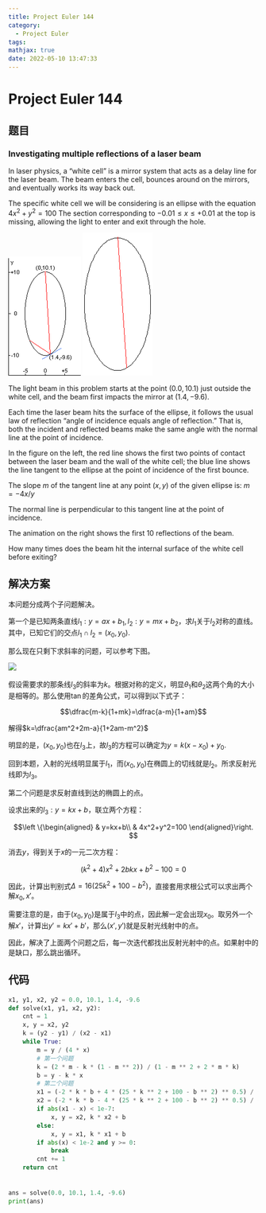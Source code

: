 ```yaml
---
title: Project Euler 144
category:
  - Project Euler
tags:
mathjax: true
date: 2022-05-10 13:47:33
---
```


<escape><!-- more --></escape>

# Project Euler 144

## 题目

### Investigating multiple reflections of a laser beam

In laser physics, a “white cell” is a mirror system that acts as a delay line for the laser beam. The beam enters the cell, bounces around on the mirrors, and eventually works its way back out.

The specific white cell we will be considering is an ellipse with the equation $4x^2 + y^2 = 100$
The section corresponding to $-0.01 \leq x \leq +0.01$ at the top is missing, allowing the light to enter and exit through the hole.

![](../images/p144_1.png) ![](../images/p144_2.gif)

The light beam in this problem starts at the point $(0.0,10.1)$ just outside the white cell, and the beam first impacts the mirror at $(1.4,-9.6)$.

Each time the laser beam hits the surface of the ellipse, it follows the usual law of reflection “angle of incidence equals angle of reflection.” That is, both the incident and reflected beams make the same angle with the normal line at the point of incidence.

In the figure on the left, the red line shows the first two points of contact between the laser beam and the wall of the white cell; the blue line shows the line tangent to the ellipse at the point of incidence of the first bounce.

The slope $m$ of the tangent line at any point $(x,y)$ of the given ellipse is: $m = -4x/y$

The normal line is perpendicular to this tangent line at the point of incidence.

The animation on the right shows the first $10$ reflections of the beam.

How many times does the beam hit the internal surface of the white cell before exiting?

## 解决方案

本问题分成两个子问题解决。

第一个是已知两条直线$l_1:y=ax+b_1,l_2:y=mx+b_2$，求$l_1$关于$l_2$对称的直线。其中，已知它们的交点$l_1\cap l_2=(x_0,y_0)$.

那么现在只剩下求斜率的问题，可以参考下图。

![](../images/p144-3.png)

假设需要求的那条线$l_3$的斜率为$k$。根据对称的定义，明显$\theta_1$和$\theta_2$这两个角的大小是相等的。那么使用$\tan$的差角公式，可以得到以下式子：

$$\dfrac{m-k}{1+mk}=\dfrac{a-m}{1+am}$$

解得$k=\dfrac{am^2+2m-a}{1+2am-m^2}$

明显的是，$(x_0,y_0)$也在$l_3$上，故$l_3$的方程可以确定为$y=k(x-x_0)+y_0$.

回到本题，入射的光线明显属于$l_1$，而$(x_0,y_0)$在椭圆上的切线就是$l_2$。所求反射光线即为$l_3$。

第二个问题是求反射直线到达的椭圆上的点。

设求出来的$l_3:y=kx+b$，联立两个方程：

$$\left \{\begin{aligned}
  & y=kx+b\\
  & 4x^2+y^2=100
\end{aligned}\right.
$$

消去$y$，得到关于$x$的一元二次方程：

$$(k^2+4)x^2+2bkx+b^2-100=0$$

因此，计算出判别式$\Delta=16(25k^2+100-b^2)$，直接套用求根公式可以求出两个解$x_0,x'$。

需要注意的是，由于$(x_0,y_0)$是属于$l_3$中的点，因此解一定会出现$x_0$。取另外一个解$x'$，计算出$y'=kx'+b'$，那么$(x',y')$就是反射光线射中的点。

因此，解决了上面两个问题之后，每一次迭代都找出反射光射中的点。如果射中的是缺口，那么跳出循环。

## 代码

```py
x1, y1, x2, y2 = 0.0, 10.1, 1.4, -9.6
def solve(x1, y1, x2, y2):
    cnt = 1
    x, y = x2, y2
    k = (y2 - y1) / (x2 - x1)
    while True:
        m = y / (4 * x)
        # 第一个问题
        k = (2 * m - k * (1 - m ** 2)) / (1 - m ** 2 + 2 * m * k)
        b = y - k * x
        # 第二个问题
        x1 = (-2 * k * b + 4 * (25 * k ** 2 + 100 - b ** 2) ** 0.5) / (2 * (4 + k ** 2))
        x2 = (-2 * k * b - 4 * (25 * k ** 2 + 100 - b ** 2) ** 0.5) / (2 * (4 + k ** 2))
        if abs(x1 - x) < 1e-7:
            x, y = x2, k * x2 + b
        else:
            x, y = x1, k * x1 + b
        if abs(x) < 1e-2 and y >= 0:
            break
        cnt += 1
    return cnt


ans = solve(0.0, 10.1, 1.4, -9.6)
print(ans)

```
